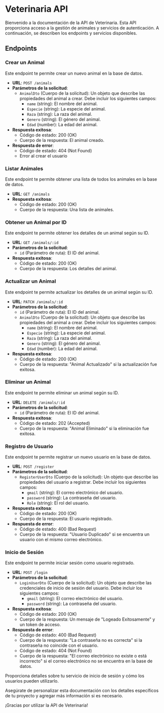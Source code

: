 # Veterinaria API

Bienvenido a la documentación de la API de Veterinaria. Esta API proporciona acceso a la gestión de animales y servicios de autenticación. A continuación, se describen los endpoints y servicios disponibles.

## Endpoints

### Crear un Animal

Este endpoint te permite crear un nuevo animal en la base de datos.

- **URL**: `POST /animals`
- **Parámetros de la solicitud**:
  - `AnimalDto` (Cuerpo de la solicitud): Un objeto que describe las propiedades del animal a crear. Debe incluir los siguientes campos:
    - `name` (string): El nombre del animal.
    - `Especie` (string): La especie del animal.
    - `Raza` (string): La raza del animal.
    - `Genero` (string): El género del animal.
    - `Edad` (number): La edad del animal.
- **Respuesta exitosa**:
  - Código de estado: 200 (OK)
  - Cuerpo de la respuesta: El animal creado.
- **Respuesta de error**:
  - Código de estado: 404 (Not Found)
  - Error al crear el usuario

### Listar Animales

Este endpoint te permite obtener una lista de todos los animales en la base de datos.

- **URL**: `GET /animals`
- **Respuesta exitosa**:
  - Código de estado: 200 (OK)
  - Cuerpo de la respuesta: Una lista de animales.

### Obtener un Animal por ID

Este endpoint te permite obtener los detalles de un animal según su ID.

- **URL**: `GET /animals/:id`
- **Parámetros de la solicitud**:
  - `id` (Parámetro de ruta): El ID del animal.
- **Respuesta exitosa**:
  - Código de estado: 200 (OK)
  - Cuerpo de la respuesta: Los detalles del animal.

### Actualizar un Animal

Este endpoint te permite actualizar los detalles de un animal según su ID.

- **URL**: `PATCH /animals/:id`
- **Parámetros de la solicitud**:
  - `id` (Parámetro de ruta): El ID del animal.
  - `AnimalDto` (Cuerpo de la solicitud): Un objeto que describe las propiedades del animal a crear. Debe incluir los siguientes campos:
    - `name` (string): El nombre del animal.
    - `Especie` (string): La especie del animal.
    - `Raza` (string): La raza del animal.
    - `Genero` (string): El género del animal.
    - `Edad` (number): La edad del animal.
- **Respuesta exitosa**:
  - Código de estado: 200 (OK)
  - Cuerpo de la respuesta: "Animal Actualizado" si la actualización fue exitosa.

### Eliminar un Animal

Este endpoint te permite eliminar un animal según su ID.

- **URL**: `DELETE /animals/:id`
- **Parámetros de la solicitud**:
  - `id` (Parámetro de ruta): El ID del animal.
- **Respuesta exitosa**:
  - Código de estado: 202 (Accepted)
  - Cuerpo de la respuesta: "Animal Eliminado" si la eliminación fue exitosa.

### Registro de Usuario

Este endpoint te permite registrar un nuevo usuario en la base de datos.

- **URL**: `POST /register`
- **Parámetros de la solicitud**:
  - `RegisterUserDto` (Cuerpo de la solicitud): Un objeto que describe las propiedades del usuario a registrar. Debe incluir los siguientes campos:
    - `gmail` (string): El correo electrónico del usuario.
    - `password` (string): La contraseña del usuario.
    - `Role` (string): El rol del usuario.
- **Respuesta exitosa**:
  - Código de estado: 200 (OK)
  - Cuerpo de la respuesta: El usuario registrado.
- **Respuesta de error**:
  - Código de estado: 400 (Bad Request)
  - Cuerpo de la respuesta: "Usuario Duplicado" si se encuentra un usuario con el mismo correo electrónico.

### Inicio de Sesión

Este endpoint te permite iniciar sesión como usuario registrado.

- **URL**: `POST /login`
- **Parámetros de la solicitud**:
  - `LoginUserDto` (Cuerpo de la solicitud): Un objeto que describe las credenciales de inicio de sesión del usuario. Debe incluir los siguientes campos:
    - `gmail` (string): El correo electrónico del usuario.
    - `password` (string): La contraseña del usuario.
- **Respuesta exitosa**:
  - Código de estado: 200 (OK)
  - Cuerpo de la respuesta: Un mensaje de "Logeado Exitosamente" y un token de acceso.
- **Respuesta de error**:
  - Código de estado: 400 (Bad Request)
  - Cuerpo de la respuesta: "La contraseña no es correcta" si la contraseña no coincide con el usuario.
  - Código de estado: 404 (Not Found)
  - Cuerpo de la respuesta: "El correo electrónico no existe o está incorrecto" si el correo electrónico no se encuentra en la base de datos.

Proporciona detalles sobre tu servicio de inicio de sesión y cómo los usuarios pueden utilizarlo.

Asegúrate de personalizar esta documentación con los detalles específicos de tu proyecto y agregar más información si es necesario.

¡Gracias por utilizar la API de Veterinaria!
